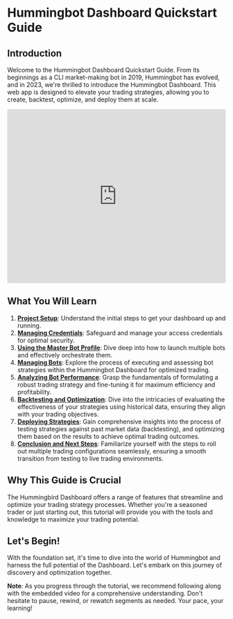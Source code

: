 # Hummingbot Dashboard Quickstart Guide

## Introduction

Welcome to the Hummingbot Dashboard Quickstart Guide. From its beginnings as a CLI market-making bot in 2019, Hummingbot has evolved, and in 2023, we're thrilled to introduce the Hummingbot Dashboard. This web app is designed to elevate your trading strategies, allowing you to create, backtest, optimize, and deploy them at scale.


<iframe style="width:100%; min-height:400px;" src="https://www.youtube.com/embed/a-kenMqRB00?si=XG_76ufy7-LQgQzu" frameborder="0" allow="accelerometer; autoplay; encrypted-media; gyroscope; picture-in-picture" allowfullscreen></iframe>


## What You Will Learn

1. [**Project Setup**](1-prerequisites.md): Understand the initial steps to get your dashboard up and running.
2. [**Managing Credentials**](2-manage-credentials.md): Safeguard and manage your access credentials for optimal security.
3. [**Using the Master Bot Profile**](3-master-bot-profile.md): Dive deep into how to launch multiple bots and effectively orchestrate them.
4. [**Managing Bots**](4-managing-bots.md): Explore the process of executing and assessing bot strategies within the Hummingbot Dashboard for optimized trading.
5. [**Analyzing Bot Performance**](5-analyzing-bot-performance.md): Grasp the fundamentals of formulating a robust trading strategy and fine-tuning it for maximum efficiency and profitability.
6. [**Backtesting and Optimization**](6-backtesting-and-optimization.md): Dive into the intricacies of evaluating the effectiveness of your strategies using historical data, ensuring they align with your trading objectives.
7. [**Deploying Strategies**](7-deploying-strategies.md): Gain comprehensive insights into the process of testing strategies against past market data (backtesting), and optimizing them based on the results to achieve optimal trading outcomes.
8. [**Conclusion and Next Steps**](8-conclusion-and-next-steps.md): Familiarize yourself with the steps to roll out multiple trading configurations seamlessly, ensuring a smooth transition from testing to live trading environments.



## Why This Guide is Crucial

The Hummingbird Dashboard offers a range of features that streamline and optimize your trading strategy processes. Whether you're a seasoned trader or just starting out, this tutorial will provide you with the tools and knowledge to maximize your trading potential.


## Let's Begin!

With the foundation set, it's time to dive into the world of Hummingbot and harness the full potential of the Dashboard. Let's embark on this journey of discovery and optimization together.


**Note**: As you progress through the tutorial, we recommend following along with the embedded video for a comprehensive understanding. Don't hesitate to pause, rewind, or rewatch segments as needed. Your pace, your learning!
